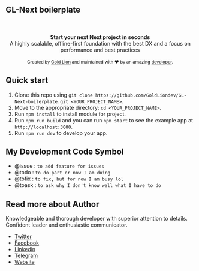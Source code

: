 ## GL-Next boilerplate

<br />
<br />

<div align="center"><strong>Start your next Next project in seconds</strong></div>
<div align="center">A highly scalable, offline-first foundation with the best DX and a focus on performance and best practices</div>

<br />

<div align="center">
  <sub>Created by <a href="https://goldliondev.com">Gold Lion</a> and maintained with ❤️ by an amazing <a href="https://goldliondev.com">developer</a>.</sub>
</div>

## Quick start

1.  Clone this repo using `git clone https://github.com/GoldLiondev/GL-Next-boilerplate.git <YOUR_PROJECT_NAME>`.
2.  Move to the appropriate directory: `cd <YOUR_PROJECT_NAME>`.
3.  Run `npm install` to install module for project.
4.  Run `npm run build` and you can run `npm start` to see the example app at `http://localhost:3000`.
5.  Run `npm run dev` to develop your app.

## My Development Code Symbol

- @issue : `to add feature for issues`
- @todo : `to do part or now I am doing`
- @tofix : `to fix, but for now I am busy lol`
- @toask : `to ask why I don't know well what I have to do`

## Read more about Author

Knowledgeable and thorough developer with superior attention to details. Confident leader and enthusiastic communicator.

- [Twitter](unknown)
- [Facebook](unknown)
- [Linkedin](unknown)
- [Telegram](unknown)
- [Website](unknown)
